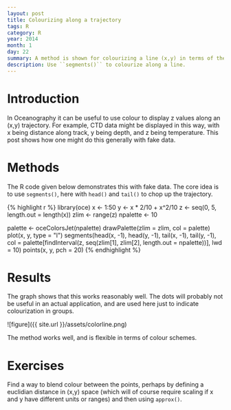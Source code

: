 ```yaml
---
layout: post
title: Colourizing along a trajectory
tags: R
category: R
year: 2014
month: 1
day: 22
summary: A method is shown for colourizing a line (x,y) in terms of the value of a variable z=z(x,y).
description: Use ``segments()`` to colourize along a line.
---
```



# Introduction

In Oceanography it can be useful to use colour to display z values along an (x,y) trajectory.  For example, CTD data might be displayed in this way, with x being distance along track, y being depth, and z being temperature. This post shows how one might do this generally with fake data.

# Methods

The R code given below demonstrates this with fake data.  The core idea is to use ``segments()``, here with ``head()`` and ``tail()`` to chop up the trajectory.

{% highlight r %}
library(oce)
x <- 1:50
y <- x * 2/10 + x^2/10
z <- seq(0, 5, length.out = length(x))
zlim <- range(z)
npalette <- 10

palette <- oceColorsJet(npalette)
drawPalette(zlim = zlim, col = palette)
plot(x, y, type = "l")
segments(head(x, -1), head(y, -1),
  tail(x, -1), tail(y, -1),
  col = palette[findInterval(z, 
    seq(zlim[1], zlim[2], length.out = npalette))],
  lwd = 10)
points(x, y, pch = 20)
{% endhighlight %}


# Results

The graph shows that this works reasonably well.  The dots will probably not be useful in an actual application, and are used here just to indicate colourization in groups.

![figure]({{ site.url }}/assets/colorline.png)

The method works well, and is flexible in terms of colour schemes.

# Exercises

Find a way to blend colour between the points, perhaps by defining a euclidian distance in (x,y) space (which will of course require scaling if x and y have different units or ranges) and then using ``approx()``.
